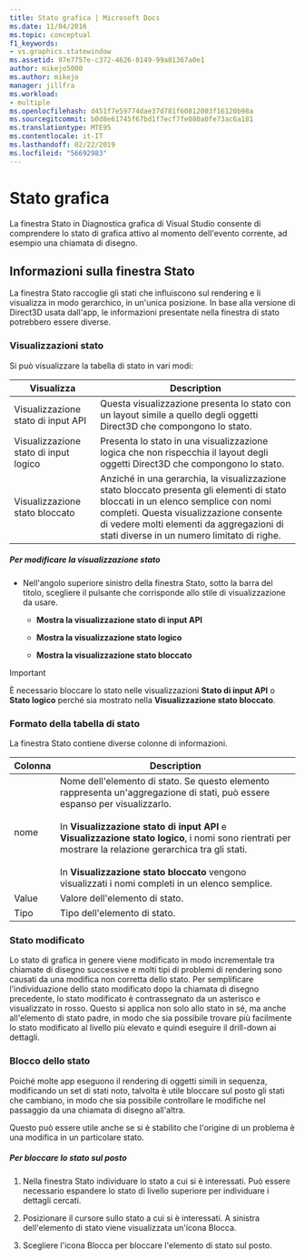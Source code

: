 ```yaml
---
title: Stato grafica | Microsoft Docs
ms.date: 11/04/2016
ms.topic: conceptual
f1_keywords:
- vs.graphics.statewindow
ms.assetid: 97e7757e-c372-4626-8149-99a81367a0e1
author: mikejo5000
ms.author: mikejo
manager: jillfra
ms.workload:
- multiple
ms.openlocfilehash: d451f7e59774dae37d781f60812003f16120b98a
ms.sourcegitcommit: b0d8e61745f67bd1f7ecf7fe080a0fe73ac6a181
ms.translationtype: MTE95
ms.contentlocale: it-IT
ms.lasthandoff: 02/22/2019
ms.locfileid: "56692983"
---
```

# <a name="graphics-state"></a>Stato grafica
La finestra Stato in Diagnostica grafica di Visual Studio consente di comprendere lo stato di grafica attivo al momento dell'evento corrente, ad esempio una chiamata di disegno.

## <a name="understanding-the-state-window"></a>Informazioni sulla finestra Stato
 La finestra Stato raccoglie gli stati che influiscono sul rendering e li visualizza in modo gerarchico, in un'unica posizione. In base alla versione di Direct3D usata dall'app, le informazioni presentate nella finestra di stato potrebbero essere diverse.

### <a name="state-views"></a>Visualizzazioni stato
 Si può visualizzare la tabella di stato in vari modi:

|Visualizza|Description|
|----------|-----------------|
|Visualizzazione stato di input API|Questa visualizzazione presenta lo stato con un layout simile a quello degli oggetti Direct3D che compongono lo stato.|
|Visualizzazione stato di input logico|Presenta lo stato in una visualizzazione logica che non rispecchia il layout degli oggetti Direct3D che compongono lo stato.|
|Visualizzazione stato bloccato|Anziché in una gerarchia, la visualizzazione stato bloccato presenta gli elementi di stato bloccati in un elenco semplice con nomi completi. Questa visualizzazione consente di vedere molti elementi da aggregazioni di stati diverse in un numero limitato di righe.|

##### <a name="to-change-the-state-view"></a>Per modificare la visualizzazione stato

-   Nell'angolo superiore sinistro della finestra Stato, sotto la barra del titolo, scegliere il pulsante che corrisponde allo stile di visualizzazione da usare.

    -   **Mostra la visualizzazione stato di input API**

    -   **Mostra la visualizzazione stato logico**

    -   **Mostra la visualizzazione stato bloccato**

> [!IMPORTANT]
>  È necessario bloccare lo stato nelle visualizzazioni **Stato di input API** o **Stato logico** perché sia mostrato nella **Visualizzazione stato bloccato**.

### <a name="state-table-format"></a>Formato della tabella di stato
 La finestra Stato contiene diverse colonne di informazioni.

|Colonna|Description|
|------------|-----------------|
|nome|Nome dell'elemento di stato. Se questo elemento rappresenta un'aggregazione di stati, può essere espanso per visualizzarlo.<br /><br /> In **Visualizzazione stato di input API** e **Visualizzazione stato logico**, i nomi sono rientrati per mostrare la relazione gerarchica tra gli stati.<br /><br /> In **Visualizzazione stato bloccato** vengono visualizzati i nomi completi in un elenco semplice.|
|Value|Valore dell'elemento di stato.|
|Tipo|Tipo dell'elemento di stato.|

### <a name="changed-state"></a>Stato modificato
 Lo stato di grafica in genere viene modificato in modo incrementale tra chiamate di disegno successive e molti tipi di problemi di rendering sono causati da una modifica non corretta dello stato. Per semplificare l'individuazione dello stato modificato dopo la chiamata di disegno precedente, lo stato modificato è contrassegnato da un asterisco e visualizzato in rosso. Questo si applica non solo allo stato in sé, ma anche all'elemento di stato padre, in modo che sia possibile trovare più facilmente lo stato modificato al livello più elevato e quindi eseguire il drill-down ai dettagli.

### <a name="pinning-state"></a>Blocco dello stato
 Poiché molte app eseguono il rendering di oggetti simili in sequenza, modificando un set di stati noto, talvolta è utile bloccare sul posto gli stati che cambiano, in modo che sia possibile controllare le modifiche nel passaggio da una chiamata di disegno all'altra.

 Questo può essere utile anche se si è stabilito che l'origine di un problema è una modifica in un particolare stato.

##### <a name="to-pin-state-in-place"></a>Per bloccare lo stato sul posto

1.  Nella finestra Stato individuare lo stato a cui si è interessati. Può essere necessario espandere lo stato di livello superiore per individuare i dettagli cercati.

2.  Posizionare il cursore sullo stato a cui si è interessati. A sinistra dell'elemento di stato viene visualizzata un'icona Blocca.

3.  Scegliere l'icona Blocca per bloccare l'elemento di stato sul posto.